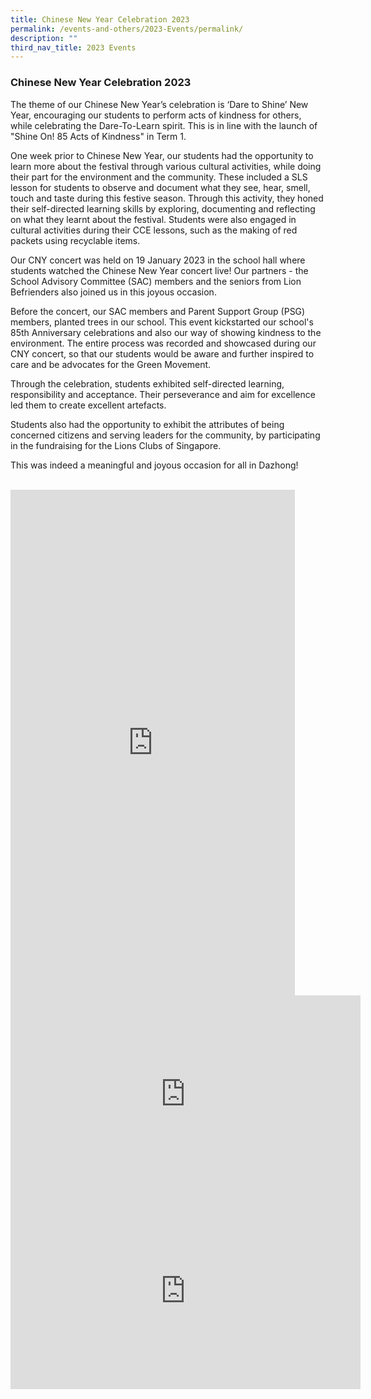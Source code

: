 ```yaml
---
title: Chinese New Year Celebration 2023
permalink: /events-and-others/2023-Events/permalink/
description: ""
third_nav_title: 2023 Events
---
```

### Chinese New Year Celebration 2023

The theme of our Chinese New Year’s celebration is ‘Dare to Shine’ New Year, encouraging our students to perform acts of kindness for others, while celebrating the Dare-To-Learn spirit. This is in line with the launch of "Shine On! 85 Acts of Kindness" in Term 1. 

One week prior to Chinese New Year, our students had the opportunity to learn more about the festival through various cultural activities, while doing their part for the environment and the community. These included a SLS lesson for students to observe and document what they see, hear, smell, touch and taste during this festive season. Through this activity, they honed their self-directed learning skills by exploring, documenting and reflecting on what they learnt about the festival. Students were also engaged in cultural activities during their CCE lessons, such as the making of red packets using recyclable items.  

Our CNY concert was held on 19 January 2023 in the school hall where students watched the Chinese New Year concert live! Our partners - the School Advisory Committee (SAC) members and the seniors from Lion Befrienders also joined us in this joyous occasion. 

Before the concert, our SAC members and Parent Support Group (PSG) members, planted trees in our school. This event kickstarted our school's 85th Anniversary celebrations and also our way of showing kindness to the environment. The entire process was recorded and showcased during our CNY concert, so that our students would be aware and further inspired to care and be advocates for the Green Movement.  

Through the celebration, students exhibited self-directed learning, responsibility and acceptance. Their perseverance and aim for excellence led them to create excellent artefacts. 

Students also had the opportunity to exhibit the attributes of being concerned citizens and serving leaders for the community, by participating in the fundraising for the Lions Clubs of Singapore.

This was indeed a meaningful and joyous occasion for all in Dazhong!<br><br>

<iframe width="455" height="809" src="https://www.youtube.com/embed/7B85cRPr67I" title="DZPS CNY Celebration 2023 Part 1" frameborder="0" allow="accelerometer; autoplay; clipboard-write; encrypted-media; gyroscope; picture-in-picture; web-share" allowfullscreen></iframe><br>
<iframe width="560" height="315" src="https://www.youtube.com/embed/W4sVaUHaGjk" title="YouTube video player" frameborder="0" allow="accelerometer; autoplay; clipboard-write; encrypted-media; gyroscope; picture-in-picture; web-share" allowfullscreen></iframe><br>
<iframe width="560" height="315" src="https://www.youtube.com/embed/3TlnnaXN65I" title="YouTube video player" frameborder="0" allow="accelerometer; autoplay; clipboard-write; encrypted-media; gyroscope; picture-in-picture; web-share" allowfullscreen></iframe>
